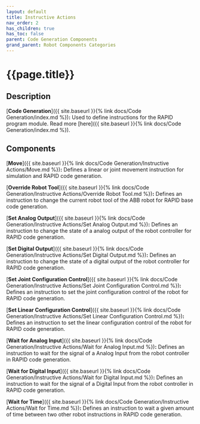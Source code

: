 ```yaml
---
layout: default
title: Instructive Actions
nav_order: 2
has_children: true
has_toc: false
parent: Code Generation Components
grand_parent: Robot Components Categories
---
```


# **{{page.title}}**

## **Description**

[**Code Generation**]({{ site.baseurl }}{% link docs/Code Generation/index.md %})**:** Used to define instructions for the RAPID program module. Read more [here]({{ site.baseurl }}{% link docs/Code Generation/index.md %}).

## **Components**

[**Move**]({{ site.baseurl }}{% link docs/Code Generation/Instructive Actions/Move.md %})**:** Defines a linear or joint movement instruction for simulation and RAPID code generation.

[**Override Robot Tool**]({{ site.baseurl }}{% link docs/Code Generation/Instructive Actions/Override Robot Tool.md %})**:** Defines an instruction to change the current robot tool of the ABB robot for RAPID base code generation.

[**Set Analog Output**]({{ site.baseurl }}{% link docs/Code Generation/Instructive Actions/Set Analog Output.md %})**:** Defines an instruction to change the state of a analog output of the robot controller for RAPID code generation.

[**Set Digital Output**]({{ site.baseurl }}{% link docs/Code Generation/Instructive Actions/Set Digital Output.md %})**:** Defines an instruction to change the state of a digital output of the robot controller for RAPID code generation.

[**Set Joint Configuration Control**]({{ site.baseurl }}{% link docs/Code Generation/Instructive Actions/Set Joint Configuration Control.md %})**:** Defines an instruction to set the joint configuration control of the robot for RAPID code generation.

[**Set Linear Configuration Control**]({{ site.baseurl }}{% link docs/Code Generation/Instructive Actions/Set Linear Configuration Control.md %})**:** Defines an instruction to set the linear configuration control of the robot for RAPID code generation.

[**Wait for Analog Input**]({{ site.baseurl }}{% link docs/Code Generation/Instructive Actions/Wait for Analog Input.md %})**:** Defines an instruction to wait for the signal of a Analog Input from the robot controller in RAPID code generation.

[**Wait for Digital Input**]({{ site.baseurl }}{% link docs/Code Generation/Instructive Actions/Wait for Digital Input.md %})**:** Defines an instruction to wait for the signal of a Digital Input from the robot controller in RAPID code generation.

[**Wait for Time**]({{ site.baseurl }}{% link docs/Code Generation/Instructive Actions/Wait for Time.md %})**:** Defines an instruction to wait a given amount of time between two other robot instructions in RAPID code generation.
